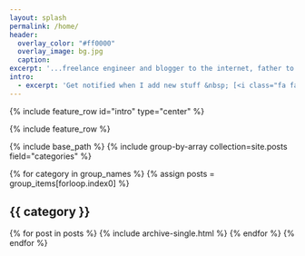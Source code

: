 ```yaml
---
layout: splash
permalink: /home/
header:
  overlay_color: "#ff0000"
  overlay_image: bg.jpg
  caption:
excerpt: '...freelance engineer and blogger to the internet, father to a sneaky son, husband to a brilliant wife and I will have my PhD in this life or the next. <br> Applogies- I am experimenting here :)'
intro:
  - excerpt: 'Get notified when I add new stuff &nbsp; [<i class="fa fa-twitter"></i> @ip_v1](https://twitter.com/ip_v1){: .btn .btn--twitter}'
---
```


{% include feature_row id="intro" type="center" %}

{% include feature_row %}

{% include base_path %}
{% include group-by-array collection=site.posts field="categories" %}

{% for category in group_names %}
  {% assign posts = group_items[forloop.index0] %}
  <h2 id="{{ category | slugify }}" class="archive__subtitle">{{ category }}</h2>
  {% for post in posts %}
    {% include archive-single.html %}
  {% endfor %}
{% endfor %}
